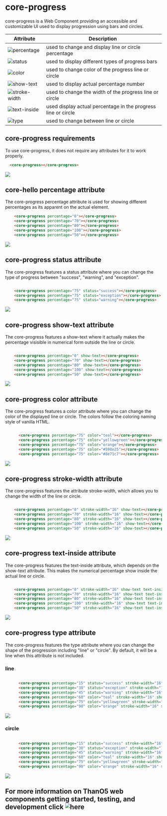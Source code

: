 #  core-progress

core-progress is a Web Component providing an accessible and customizable UI used to display progression using bars and circles.


Attribute | Description
--------- | -----------
![percentage](#core-hello-percentage-attribute) | used to change and display line or circle percentage
![status](#core-hello-lang-attribute) | used to display different types of progress bars
![color](#core-progress-color-attribute) | used to change color of the progress line or circle
![show-text](#core-progress-show-text-attribute) | used to display actual percentage number
![stroke-width](#core-progress-stroke-width-attribute) | used to change the width of the progress line or circle
![text-inside](#core-progress-text-inside-attribute) | used display actual percentage in the progress line or circle
![type](#core-progress-type-attribute) | used to change between line or circle

## core-progress requirements

To use core-progress, it does not require any attributes for it to work properly.

```html
  <core-progress></core-progress>

```

![](https://i.ibb.co/VNL8XQZ/Screen-Shot-2019-06-12-at-10-43-31-PM.png)

## core-hello percentage attribute

The core-progress percentage attribute is used for showing different percentages as its apparent on the actual element.



```html
    <core-progress percentage="0"></core-progress>
    <core-progress percentage="70"></core-progress>
    <core-progress percentage="80"></core-progress>
    <core-progress percentage="100"></core-progress>
    <core-progress percentage="50"></core-progress>
```

![](https://i.ibb.co/3s6Qmb3/Screen-Shot-2019-06-13-at-12-20-45-AM.png)



## core-progress status attribute

The core-progress features a status attribute where you can change the type of progress between "success", "warning", and "exception".

```html

    <core-progress percentage="75" status="success"></core-progress>
    <core-progress percentage="75" status="exception"></core-progress>
    <core-progress percentage="75" status="warning"></core-progress>
```

![](https://i.ibb.co/hd5Bddg/Screen-Shot-2019-06-13-at-12-24-11-AM.png)

## core-progress show-text attribute

The core-progress features a show-text where it actually makes the percentage visisible in numerical form outside the line or circle. 

```html

    <core-progress percentage="0" show-text></core-progress>
    <core-progress percentage="70" show-text></core-progress>
    <core-progress percentage="80" show-text></core-progress>
    <core-progress percentage="100" show-text></core-progress>
    <core-progress percentage="50" show-text></core-progress>
```

![](https://i.ibb.co/y52SJ9C/Screen-Shot-2019-06-13-at-12-29-28-AM.png)

## core-progress color attribute

The core-progress features a color attribute where you can change the color of the displayed line or circle. The colors follow the coloring naming style of vanilla HTML.

```html

      <core-progress percentage="75" color="teal"></core-progress>
      <core-progress percentage="75" color="yellowgreen"></core-progress>
      <core-progress percentage="75" color="orange"></core-progress>
      <core-progress percentage="75" color="#598e25"></core-progress>
      <core-progress percentage="75" color="#8e71c7"></core-progress>
```

![](https://i.ibb.co/9yNB2xV/Screen-Shot-2019-06-13-at-12-39-10-AM.png)

## core-progress stroke-width attribute

The core-progress features the attribute stroke-width, which allows you to change the width of the line or circle.

```html

    <core-progress percentage="0" stroke-width="16" show-text></core-progress>
    <core-progress percentage="70" stroke-width="16" show-text></core-progress>
    <core-progress percentage="80" stroke-width="16" show-text></core-progress>
    <core-progress percentage="100" stroke-width="16" show-text></core-progress>
    <core-progress percentage="50" stroke-width="16" show-text></core-progress>
```

![](https://i.ibb.co/4t7k2jG/Screen-Shot-2019-06-13-at-12-41-32-AM.png)

## core-progress text-inside attribute

The core-progress features the text-inside attribute, which depends on the show-text attribute. This makes the numerical percentage show inside the actual line or circle. 

```html

    <core-progress percentage="0" stroke-width="16" show-text text-inside></core-progress>
    <core-progress percentage="70" stroke-width="16" show-text text-inside></core-progress>
    <core-progress percentage="80" stroke-width="16" show-text text-inside></core-progress>
    <core-progress percentage="100" stroke-width="16" show-text text-inside></core-progress>
    <core-progress percentage="50" stroke-width="16" show-text text-inside></core-progress>
```

![](https://i.ibb.co/PWs2j3Z/Screen-Shot-2019-06-13-at-12-44-43-AM.png)

## core-progress type attribute

The core-progress features the type attribute where you can change the shape of the progression including "line" or "circle". By default, it will be a line when this attribute is not included.

### line

```html

      <core-progress percentage="15" status="success" stroke-width="16" show-text type="line"></core-progress>
      <core-progress percentage="30" status="exception" stroke-width="16" show-text type="line"></core-progress>
      <core-progress percentage="45" status="warning" stroke-width="16" show-text type="line"></core-progress>
      <core-progress percentage="60" color="teal" stroke-width="16" show-text type="line"></core-progress>
      <core-progress percentage="75" color="yellowgreen" stroke-width="16" show-text type="line"></core-progress>
      <core-progress percentage="90" color="orange" stroke-width="16" show-text type="line"></core-progress>
```

![](https://i.ibb.co/4S1HZYx/Screen-Shot-2019-06-13-at-12-47-55-AM.png)

### circle

```html

      <core-progress percentage="15" status="success" stroke-width="16" show-text type="circle"></core-progress>
      <core-progress percentage="30" status="exception" stroke-width="16" show-text type="circle"></core-progress>
      <core-progress percentage="45" status="warning" stroke-width="16" show-text type="circle"></core-progress>
      <core-progress percentage="60" color="teal" stroke-width="16" show-text type="circle"></core-progress>
      <core-progress percentage="75" color="yellowgreen" stroke-width="16" show-text type="circle"></core-progress>
      <core-progress percentage="90" color="orange" stroke-width="16" show-text type="circle"></core-progress>
```

![](https://i.ibb.co/37RkQLW/Screen-Shot-2019-06-13-at-12-49-04-AM.png)

## For more information on ThanO5 web components getting started, testing, and development click ![here](https://github.com/ucsd-cse112/thanOS#thanos)